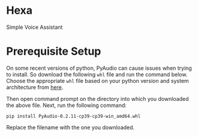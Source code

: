 # Hexa
Simple Voice Assistant

# Prerequisite Setup
On some recent versions of python, PyAudio can cause issues when trying to install. So download the following `whl` file and run the command below.
Choose the appropriate `whl` file based on your python version and system architecture from [here](https://www.lfd.uci.edu/~gohlke/pythonlibs/#pyaudio).

Then open command prompt on the directory into which you downloaded the above file.
Next, run the following command:

`pip install PyAudio-0.2.11-cp39-cp39-win_amd64.whl`

Replace the filename with the one you downloaded.
